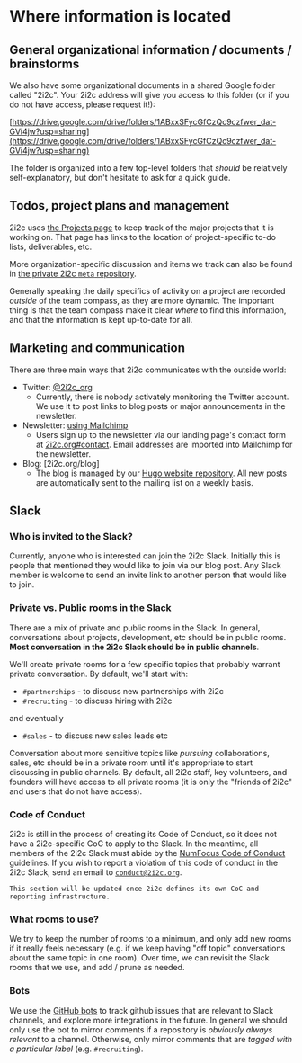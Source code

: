 # Where information is located

## General organizational information / documents / brainstorms

We also have some organizational documents in a shared Google folder called "2i2c". Your 2i2c address will give you access to this folder (or if you do not have access, please request it!):

[https://drive.google.com/drive/folders/1ABxxSFycGfCzQc9czfwer_dat-GVi4jw?usp=sharing](https://drive.google.com/drive/folders/1ABxxSFycGfCzQc9czfwer_dat-GVi4jw?usp=sharing)

The folder is organized into a few top-level folders that *should* be relatively self-explanatory, but don't hesitate to ask for a quick guide.

## Todos, project plans and management

2i2c uses [the Projects page](../reference/projects.md) to keep track of the major projects that it is working on. That page has links to the location of project-specific to-do lists, deliverables, etc.

More organization-specific discussion and items we track can also be found in [the private 2i2c `meta` repository](https://github.com/2i2c-org/meta).

Generally speaking the daily specifics of activity on a project are recorded *outside* of the team compass, as they are more dynamic. The important thing is that the team compass make it clear *where* to find this information, and that the information is kept up-to-date for all.


## Marketing and communication

There are three main ways that 2i2c communicates with the outside world:

- Twitter: [@2i2c_org](https://twitter.com/2i2c_org)
  - Currently, there is nobody activately monitoring the Twitter account. We use it to post links to blog posts or major announcements in the newsletter.
- Newsletter: [using Mailchimp](https://mailchimp.com/)
  - Users sign up to the newsletter via our landing page's contact form at [2i2c.org#contact](https://2i2c.org#contact). Email addresses are imported into Mailchimp for the newsletter.
- Blog: [2i2c.org/blog]
  - The blog is managed by our [Hugo website repository](https://github.com/2i2c-org/2i2c-org.github.io). All new posts are automatically sent to the mailing list on a weekly basis.

## Slack

### Who is invited to the Slack?

Currently, anyone who is interested can join the 2i2c Slack. Initially this is people that mentioned they would like to join via our blog post. Any Slack member is welcome to send an invite link to another person that would like to join.

### Private vs. Public rooms in the Slack

There are a mix of private and public rooms in the Slack. In general, conversations about projects, development, etc should be in public rooms. **Most conversation in the 2i2c Slack should be in public channels**.

We'll create private rooms for a few specific topics that probably warrant private conversation. By default, we'll start with:

- `#partnerships` - to discuss new partnerships with 2i2c
- `#recruiting` - to discuss hiring with 2i2c

and eventually

- `#sales` - to discuss new sales leads etc

Conversation about more sensitive topics like *pursuing* collaborations, sales, etc should be in a private room until it's appropriate to start discussing in public channels. By default, all 2i2c staff, key volunteers, and founders will have access to all private rooms (it is only the "friends of 2i2c" and users that do not have access).

### Code of Conduct

2i2c is still in the process of creating its Code of Conduct, so it does not have a 2i2c-specific CoC to apply to the Slack. In the meantime, all members of the 2i2c Slack must abide by the [NumFocus Code of Conduct](https://numfocus.org/code-of-conduct) guidelines. If you wish to report a violation of this code of conduct in the 2i2c Slack, send an email to [`conduct@2i2c.org`](mailto:conduct@2i2c.org).

```{warning}
This section will be updated once 2i2c defines its own CoC and reporting infrastructure.
```

### What rooms to use?

We try to keep the number of rooms to a minimum, and only add new rooms if it really feels necessary (e.g. if we keep having "off topic" conversations about the same topic in one room). Over time, we can revisit the Slack rooms that we use, and add / prune as needed.

### Bots

We use the [GitHub bots](https://slack.github.com/) to track github issues that are relevant to Slack channels, and explore more integrations in the future. In general we should only use the bot to mirror comments if a repository is *obviously always relevant* to a channel. Otherwise, only mirror comments that are *tagged with a particular label* (e.g. `#recruiting`).


[^sst1]: **References for Single Source of Truth**: For a few examples, see [this Bitergia post](https://blog.bitergia.com/2020/08/25/why-ospo-teams-need-a-single-source-of-truth/) and [the GitLab SSOT section](https://about.gitlab.com/handbook/values/#single-source-of-truth).

[^distributed-work1]: **References for Distributed Work**: [The GitLab remote work guide](https://about.gitlab.com/company/culture/all-remote/guide/), [the future of work is written](https://increment.com/remote/future-of-work-is-written/), [RFCs as a management tool](https://buriti.ca/6-lessons-i-learned-while-implementing-technical-rfcs-as-a-management-tool-34687dbf46cb)
